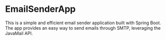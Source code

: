 # EmailSenderApp
This is a simple and efficient email sender application built with Spring Boot. The app provides an easy way to send emails through SMTP, leveraging the JavaMail API.
